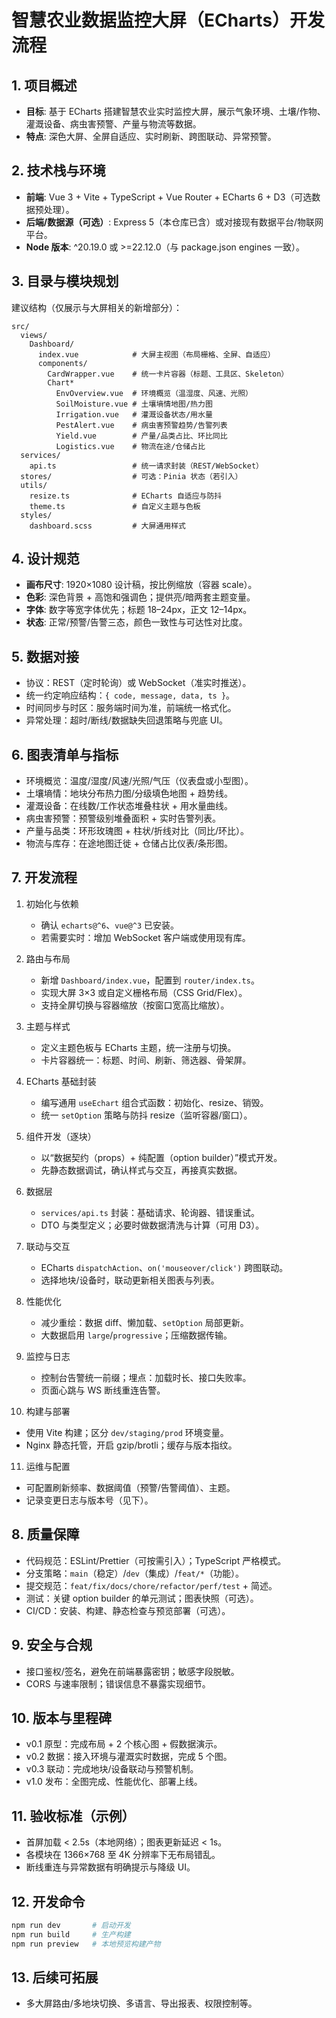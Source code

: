 # 智慧农业数据监控大屏（ECharts）开发流程

## 1. 项目概述
- **目标**: 基于 ECharts 搭建智慧农业实时监控大屏，展示气象环境、土壤/作物、灌溉设备、病虫害预警、产量与物流等数据。
- **特点**: 深色大屏、全屏自适应、实时刷新、跨图联动、异常预警。

## 2. 技术栈与环境
- **前端**: Vue 3 + Vite + TypeScript + Vue Router + ECharts 6 + D3（可选数据预处理）。
- **后端/数据源（可选）**: Express 5（本仓库已含）或对接现有数据平台/物联网平台。
- **Node 版本**: ^20.19.0 或 >=22.12.0（与 package.json engines 一致）。

## 3. 目录与模块规划
建议结构（仅展示与大屏相关的新增部分）：
```
src/
  views/
    Dashboard/
      index.vue            # 大屏主视图（布局栅格、全屏、自适应）
      components/
        CardWrapper.vue    # 统一卡片容器（标题、工具区、Skeleton）
        Chart*
          EnvOverview.vue  # 环境概览（温湿度、风速、光照）
          SoilMoisture.vue # 土壤墒情地图/热力图
          Irrigation.vue   # 灌溉设备状态/用水量
          PestAlert.vue    # 病虫害预警趋势/告警列表
          Yield.vue        # 产量/品类占比、环比同比
          Logistics.vue    # 物流在途/仓储占比
  services/
    api.ts                 # 统一请求封装（REST/WebSocket）
  stores/                  # 可选：Pinia 状态（若引入）
  utils/
    resize.ts              # ECharts 自适应与防抖
    theme.ts               # 自定义主题与色板
  styles/
    dashboard.scss         # 大屏通用样式
```

## 4. 设计规范
- **画布尺寸**: 1920×1080 设计稿，按比例缩放（容器 scale）。
- **色彩**: 深色背景 + 高饱和强调色；提供亮/暗两套主题变量。
- **字体**: 数字等宽字体优先；标题 18–24px，正文 12–14px。
- **状态**: 正常/预警/告警三态，颜色一致性与可达性对比度。

## 5. 数据对接
- 协议：REST（定时轮询）或 WebSocket（准实时推送）。
- 统一约定响应结构：`{ code, message, data, ts }`。
- 时间同步与时区：服务端时间为准，前端统一格式化。
- 异常处理：超时/断线/数据缺失回退策略与兜底 UI。

## 6. 图表清单与指标
- 环境概览：温度/湿度/风速/光照/气压（仪表盘或小型图）。
- 土壤墒情：地块分布热力图/分级填色地图 + 趋势线。
- 灌溉设备：在线数/工作状态堆叠柱状 + 用水量曲线。
- 病虫害预警：预警级别堆叠面积 + 实时告警列表。
- 产量与品类：环形玫瑰图 + 柱状/折线对比（同比/环比）。
- 物流与库存：在途地图迁徙 + 仓储占比仪表/条形图。

## 7. 开发流程
1) 初始化与依赖
   - 确认 `echarts@^6`、`vue@^3` 已安装。
   - 若需要实时：增加 WebSocket 客户端或使用现有库。

2) 路由与布局
   - 新增 `Dashboard/index.vue`，配置到 `router/index.ts`。
   - 实现大屏 3×3 或自定义栅格布局（CSS Grid/Flex）。
   - 支持全屏切换与容器缩放（按窗口宽高比缩放）。

3) 主题与样式
   - 定义主题色板与 ECharts 主题，统一注册与切换。
   - 卡片容器统一：标题、时间、刷新、筛选器、骨架屏。

4) ECharts 基础封装
   - 编写通用 `useEchart` 组合式函数：初始化、resize、销毁。
   - 统一 `setOption` 策略与防抖 resize（监听容器/窗口）。

5) 组件开发（逐块）
   - 以“数据契约（props）+ 纯配置（option builder）”模式开发。
   - 先静态数据调试，确认样式与交互，再接真实数据。

6) 数据层
   - `services/api.ts` 封装：基础请求、轮询器、错误重试。
   - DTO 与类型定义；必要时做数据清洗与计算（可用 D3）。

7) 联动与交互
   - ECharts `dispatchAction`、`on('mouseover/click')` 跨图联动。
   - 选择地块/设备时，联动更新相关图表与列表。

8) 性能优化
   - 减少重绘：数据 diff、懒加载、`setOption` 局部更新。
   - 大数据启用 `large`/`progressive`；压缩数据传输。

9) 监控与日志
   - 控制台告警统一前缀；埋点：加载时长、接口失败率。
   - 页面心跳与 WS 断线重连告警。

10) 构建与部署
   - 使用 Vite 构建；区分 `dev/staging/prod` 环境变量。
   - Nginx 静态托管，开启 gzip/brotli；缓存与版本指纹。

11) 运维与配置
   - 可配置刷新频率、数据阈值（预警/告警阈值）、主题。
   - 记录变更日志与版本号（见下）。

## 8. 质量保障
- 代码规范：ESLint/Prettier（可按需引入）；TypeScript 严格模式。
- 分支策略：`main`（稳定）/`dev`（集成）/`feat/*`（功能）。
- 提交规范：`feat/fix/docs/chore/refactor/perf/test` + 简述。
- 测试：关键 option builder 的单元测试；图表快照（可选）。
- CI/CD：安装、构建、静态检查与预览部署（可选）。

## 9. 安全与合规
- 接口鉴权/签名，避免在前端暴露密钥；敏感字段脱敏。
- CORS 与速率限制；错误信息不暴露实现细节。

## 10. 版本与里程碑
- v0.1 原型：完成布局 + 2 个核心图 + 假数据演示。
- v0.2 数据：接入环境与灌溉实时数据，完成 5 个图。
- v0.3 联动：完成地块/设备联动与预警机制。
- v1.0 发布：全图完成、性能优化、部署上线。

## 11. 验收标准（示例）
- 首屏加载 < 2.5s（本地网络）；图表更新延迟 < 1s。
- 各模块在 1366×768 至 4K 分辨率下无布局错乱。
- 断线重连与异常数据有明确提示与降级 UI。

## 12. 开发命令
```bash
npm run dev       # 启动开发
npm run build     # 生产构建
npm run preview   # 本地预览构建产物
```

## 13. 后续可拓展
- 多大屏路由/多地块切换、多语言、导出报表、权限控制等。


